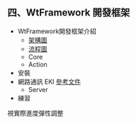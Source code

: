 ## 四、WtFramework 開發框架
- WtFramework開發框架介紹
  - [架構圖](./src/Wt專案架構圖.pdf)
  - [流程圖](./src/WtFrameworkFlowCharts.pdf)
  - Core
  - Action
- 安裝
- 網路通訊 EKI [參考文件](http://www.wtech.com.tw/public/download/manual/kuka/krc4/KST-Ethernet-KRL-21-En.pdf)
  - Server
- 練習

視實際進度彈性調整
<!--stackedit_data:
eyJoaXN0b3J5IjpbMjAxOTQ1NTA1MiwtMzQyMjQyNzUzLDExNz
UxMjc4NTRdfQ==
-->